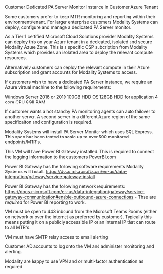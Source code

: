 
Customer Dedicated PA Server Monitor Instance in Customer Azure Tenant

Some customers prefer to keep MTR monitoring and reporting within their environment/tenant. For larger enterprise customers Modality Systems can deploy, configure and manage a dedicated PA Server monitor.

As a Tier 1 certified Microsoft Cloud Solutions provider Modality Systems can deploy this on your Azure tenant in a dedicated, isolated and secure Modality Azure Zone. This is a specific CSP subcription from Modality Systems which provides an isolated area to deploy the relevant compute resources.

Alternatively customers can deploy the relevant compute in their Azure subscription and grant accounts for Modality Systems to access.

If customers wish to have a dedicated PA Server instance, we require an Azure virtual machine to the following requirements:

Windows Server 2016 or 2019
100GB HDD OS
128GB HDD for application
4 core CPU
8GB RAM

If customer wants a hot standby PA monitoring agents can auto failover to another server. A second server in a different Azure region of the same specificaiton and configuration is required.

Modality Systems will install PA Server Monitor which uses SQL Express. This spec has been tested to scale up to over 500 monitored endpoints/MTR's.

This VM will have Power BI Gateway installed. This is required to connect the logging information to the customers PowerBI.com 

Power BI Gateway has the following software requirements Modality Systems will install: https://docs.microsoft.com/en-us/data-integration/gateway/service-gateway-install

Power BI Gateway has the following network requirements: https://docs.microsoft.com/en-us/data-integration/gateway/service-gateway-communication#enable-outbound-azure-connections - Thse are *required* for Power BI reporting to work.

VM must be open to 443 inbound from the Microsoft Teams Rooms (either on network or over the internet as preferred by customer). Typically this means putting it on a publicly accessible IP or an internal IP that can route to all MTR's.

VM must have SMTP relay access to email alerting

Customer AD accounts to log onto the VM and administer monitoring and alerting. 

Modality are happy to use VPN and or multi-factor authentication as required

